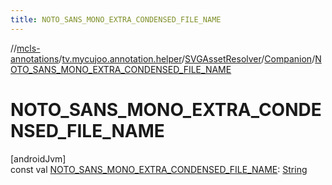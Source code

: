 ```yaml
---
title: NOTO_SANS_MONO_EXTRA_CONDENSED_FILE_NAME
---
```

//[mcls-annotations](../../../../index.html)/[tv.mycujoo.annotation.helper](../../index.html)/[SVGAssetResolver](../index.html)/[Companion](index.html)/[NOTO_SANS_MONO_EXTRA_CONDENSED_FILE_NAME](-n-o-t-o_-s-a-n-s_-m-o-n-o_-e-x-t-r-a_-c-o-n-d-e-n-s-e-d_-f-i-l-e_-n-a-m-e.html)



# NOTO_SANS_MONO_EXTRA_CONDENSED_FILE_NAME



[androidJvm]\
const val [NOTO_SANS_MONO_EXTRA_CONDENSED_FILE_NAME](-n-o-t-o_-s-a-n-s_-m-o-n-o_-e-x-t-r-a_-c-o-n-d-e-n-s-e-d_-f-i-l-e_-n-a-m-e.html): [String](https://kotlinlang.org/api/latest/jvm/stdlib/kotlin/-string/index.html)




